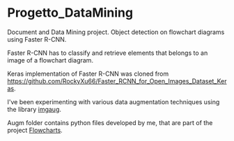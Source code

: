 # Progetto_DataMining
Document and Data Mining project. Object detection on flowchart diagrams using Faster R-CNN.

Faster R-CNN has to classify and retrieve elements that belongs to an image of a flowchart diagram.

Keras implementation of Faster R-CNN was cloned from https://github.com/RockyXu66/Faster_RCNN_for_Open_Images_Dataset_Keras.

I've been experimenting with various data augmentation techniques using the library [imgaug](https://imgaug.readthedocs.io/en/latest/#).

Augm folder contains python files developed by me, that are part of the project [Flowcharts](https://github.com/PaulaMihalcea/Flowcharts).
